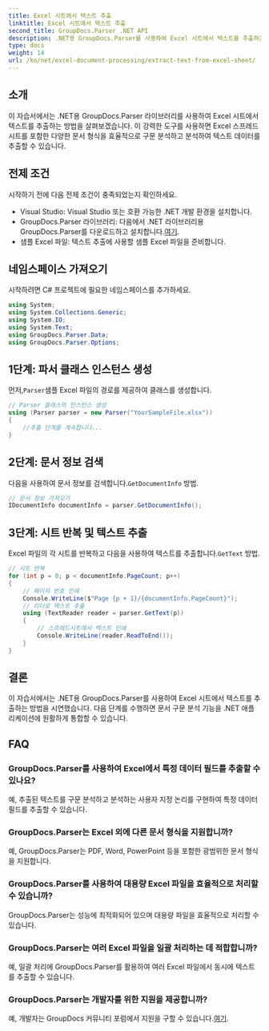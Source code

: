```yaml
---
title: Excel 시트에서 텍스트 추출
linktitle: Excel 시트에서 텍스트 추출
second_title: GroupDocs.Parser .NET API
description: .NET용 GroupDocs.Parser를 사용하여 Excel 시트에서 텍스트를 추출하는 방법을 알아보세요. 효과적인 텍스트 추출을 위한 간단한 단계.
type: docs
weight: 14
url: /ko/net/excel-document-processing/extract-text-from-excel-sheet/
---
```

## 소개
이 자습서에서는 .NET용 GroupDocs.Parser 라이브러리를 사용하여 Excel 시트에서 텍스트를 추출하는 방법을 살펴보겠습니다. 이 강력한 도구를 사용하면 Excel 스프레드시트를 포함한 다양한 문서 형식을 효율적으로 구문 분석하고 분석하여 텍스트 데이터를 추출할 수 있습니다.
## 전제 조건
시작하기 전에 다음 전제 조건이 충족되었는지 확인하세요.
- Visual Studio: Visual Studio 또는 호환 가능한 .NET 개발 환경을 설치합니다.
-  GroupDocs.Parser 라이브러리: 다음에서 .NET 라이브러리용 GroupDocs.Parser를 다운로드하고 설치합니다.[여기](https://releases.groupdocs.com/parser/net/).
- 샘플 Excel 파일: 텍스트 추출에 사용할 샘플 Excel 파일을 준비합니다.

## 네임스페이스 가져오기
시작하려면 C# 프로젝트에 필요한 네임스페이스를 추가하세요.
```csharp
using System;
using System.Collections.Generic;
using System.IO;
using System.Text;
using GroupDocs.Parser.Data;
using GroupDocs.Parser.Options;
```
## 1단계: 파서 클래스 인스턴스 생성
 먼저,`Parser`샘플 Excel 파일의 경로를 제공하여 클래스를 생성합니다.
```csharp
// Parser 클래스의 인스턴스 생성
using (Parser parser = new Parser("YourSampleFile.xlsx"))
{
    //추출 단계를 계속합니다...
}
```
## 2단계: 문서 정보 검색
 다음을 사용하여 문서 정보를 검색합니다.`GetDocumentInfo` 방법.
```csharp
// 문서 정보 가져오기
IDocumentInfo documentInfo = parser.GetDocumentInfo();
```
## 3단계: 시트 반복 및 텍스트 추출
 Excel 파일의 각 시트를 반복하고 다음을 사용하여 텍스트를 추출합니다.`GetText` 방법.
```csharp
// 시트 반복
for (int p = 0; p < documentInfo.PageCount; p++)
{
    // 페이지 번호 인쇄
    Console.WriteLine($"Page {p + 1}/{documentInfo.PageCount}");
    // 리더로 텍스트 추출
    using (TextReader reader = parser.GetText(p))
    {
        // 스프레드시트에서 텍스트 인쇄
        Console.WriteLine(reader.ReadToEnd());
    }
}
```

## 결론
이 자습서에서는 .NET용 GroupDocs.Parser를 사용하여 Excel 시트에서 텍스트를 추출하는 방법을 시연했습니다. 다음 단계를 수행하면 문서 구문 분석 기능을 .NET 애플리케이션에 원활하게 통합할 수 있습니다.

## FAQ
### GroupDocs.Parser를 사용하여 Excel에서 특정 데이터 필드를 추출할 수 있나요?
예, 추출된 텍스트를 구문 분석하고 분석하는 사용자 지정 논리를 구현하여 특정 데이터 필드를 추출할 수 있습니다.
### GroupDocs.Parser는 Excel 외에 다른 문서 형식을 지원합니까?
예, GroupDocs.Parser는 PDF, Word, PowerPoint 등을 포함한 광범위한 문서 형식을 지원합니다.
### GroupDocs.Parser를 사용하여 대용량 Excel 파일을 효율적으로 처리할 수 있습니까?
GroupDocs.Parser는 성능에 최적화되어 있으며 대용량 파일을 효율적으로 처리할 수 있습니다.
### GroupDocs.Parser는 여러 Excel 파일을 일괄 처리하는 데 적합합니까?
예, 일괄 처리에 GroupDocs.Parser를 활용하여 여러 Excel 파일에서 동시에 텍스트를 추출할 수 있습니다.
### GroupDocs.Parser는 개발자를 위한 지원을 제공합니까?
 예, 개발자는 GroupDocs 커뮤니티 포럼에서 지원을 구할 수 있습니다.[여기](https://forum.groupdocs.com/c/parser/17).